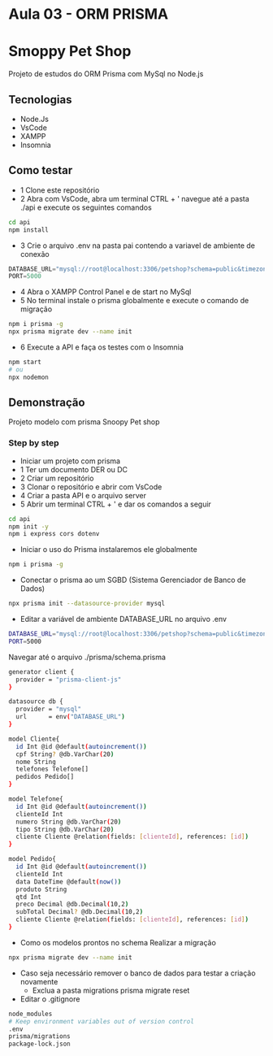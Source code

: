 # Aula 03 - ORM PRISMA

# Smoppy Pet Shop
Projeto de estudos do ORM Prisma com MySql no Node.js

## Tecnologias
- Node.Js
- VsCode
- XAMPP
- Insomnia

## Como testar
- 1 Clone este repositório
- 2 Abra com VsCode, abra um terminal CTRL + ' navegue até a pasta ./api e execute os seguintes comandos
```bash
cd api
npm install
```
- 3 Crie o arquivo .env na pasta pai contendo a variavel de ambiente de conexão
```js
DATABASE_URL="mysql://root@localhost:3306/petshop?schema=public&timezone=UTC"
PORT=5000
```
- 4 Abra o XAMPP Control Panel e de start no MySql
- 5 No terminal instale o prisma globalmente e execute o comando de migração
```bash
npm i prisma -g
npx prisma migrate dev --name init
```
- 6 Execute a API e faça os testes com o Insomnia
```bash
npm start
# ou
npx nodemon
```


## Demonstração
Projeto modelo com prisma Snoopy Pet shop 

### Step by step 
- Iniciar um projeto com prisma
- 1 Ter um documento DER ou DC
- 2 Criar um repositório
- 3 Clonar o repositório e abrir com VsCode
- 4 Criar a pasta API e o arquivo server
- 5 Abrir um terminal CTRL + ' e dar os comandos a seguir

```bash
cd api
npm init -y
npm i express cors dotenv
```

- Iniciar o uso do Prisma instalaremos ele globalmente
```bash
npm i prisma -g
```
- Conectar o prisma ao um SGBD (Sistema Gerenciador de Banco de Dados)
```bash
npx prisma init --datasource-provider mysql
```
- Editar a variável de ambiente DATABASE_URL no arquivo .env
```bash
DATABASE_URL="mysql://root@localhost:3306/petshop?schema=public&timezone=UTC"
PORT=5000
```

Navegar até o arquivo ./prisma/schema.prisma
```bash
generator client {
  provider = "prisma-client-js"
}

datasource db {
  provider = "mysql"
  url      = env("DATABASE_URL")
}

model Cliente{
  id Int @id @default(autoincrement())
  cpf String? @db.VarChar(20)
  nome String
  telefones Telefone[]
  pedidos Pedido[]
}

model Telefone{
  id Int @id @default(autoincrement())
  clienteId Int
  numero String @db.VarChar(20)
  tipo String @db.VarChar(20)
  cliente Cliente @relation(fields: [clienteId], references: [id])
}

model Pedido{
  id Int @id @default(autoincrement())
  clienteId Int
  data DateTime @default(now())
  produto String
  qtd Int
  preco Decimal @db.Decimal(10,2)
  subTotal Decimal? @db.Decimal(10,2)
  cliente Cliente @relation(fields: [clienteId], references: [id])
}
```
- Como os modelos prontos no schema Realizar a migração
```bash
npx prisma migrate dev --name init
```
- Caso seja necessário remover o banco de dados para testar a criação novamente
  - Exclua a pasta migrations
prisma migrate reset
- Editar o .gitignore
```bash
node_modules
# Keep environment variables out of version control
.env
prisma/migrations
package-lock.json
```

